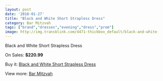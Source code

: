 ```yaml
---
layout: post
date: '2018-01-27'
title: "Black and White Short Strapless Dress"
category: Bar Mitzvah
tags: ["brand","dresses","evening","dress","prom"]
image: http://img.transblink.com/4471-thickbox_default/black-and-white-short-strapless-dress.jpg
---
```

Black and White Short Strapless Dress

On Sales: **$220.99**
<a href="https://www.transblink.com/en/bar-mitzvah/1401-black-and-white-short-strapless-dress.html"><amp-img layout="responsive" width="600" height="600" src="//img.transblink.com/4471-thickbox_default/black-and-white-short-strapless-dress.jpg" alt="Black and White Short Strapless Dress 0" /></a>
<a href="https://www.transblink.com/en/bar-mitzvah/1401-black-and-white-short-strapless-dress.html"><amp-img layout="responsive" width="600" height="600" src="//img.transblink.com/4473-thickbox_default/black-and-white-short-strapless-dress.jpg" alt="Black and White Short Strapless Dress 1" /></a>
<a href="https://www.transblink.com/en/bar-mitzvah/1401-black-and-white-short-strapless-dress.html"><amp-img layout="responsive" width="600" height="600" src="//img.transblink.com/4472-thickbox_default/black-and-white-short-strapless-dress.jpg" alt="Black and White Short Strapless Dress 2" /></a>

Buy it: [Black and White Short Strapless Dress](https://www.transblink.com/en/bar-mitzvah/1401-black-and-white-short-strapless-dress.html "Black and White Short Strapless Dress")

View more: [Bar Mitzvah](https://www.transblink.com/en/2-bar-mitzvah "Bar Mitzvah")